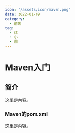 ```yaml
---
icon: "/assets/icon/maven.png"
date: 2022-01-09
category:
  - 前端
tag:
  - 红
  - 小
  - 圆
---
```


# Maven入门

## 简介

这里是内容。

### Maven的pom.xml

这里是内容。
